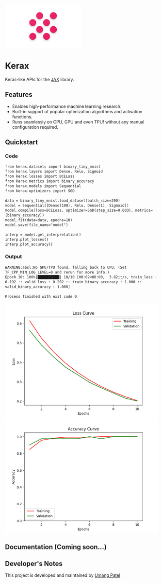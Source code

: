 ![kerax library logo](assets/logo.png "Kerax library")

# Kerax

Keras-like APIs for the [JAX](https://github.com/google/jax) library.

## Features

* Enables high-performance machine learning research.
* Built-in support of popular optimization algorithms and activation functions.
* Runs seamlessly on CPU, GPU and even TPU! without any manual configuration required.

## Quickstart

### Code

```python3
from kerax.datasets import binary_tiny_mnist
from kerax.layers import Dense, Relu, Sigmoid
from kerax.losses import BCELoss
from kerax.metrics import binary_accuracy
from kerax.models import Sequential
from kerax.optimizers import SGD

data = binary_tiny_mnist.load_dataset(batch_size=200)
model = Sequential([Dense(100), Relu, Dense(1), Sigmoid])
model.compile(loss=BCELoss, optimizer=SGD(step_size=0.003), metrics=[binary_accuracy])
model.fit(data=data, epochs=10)
model.save(file_name="model")

interp = model.get_interpretation()
interp.plot_losses()
interp.plot_accuracy()
```
### Output

```terminal
WARNING:absl:No GPU/TPU found, falling back to CPU. (Set TF_CPP_MIN_LOG_LEVEL=0 and rerun for more info.)
Epoch 10: 100%|██████████| 10/10 [00:02<00:00,  3.82it/s, train_loss : 0.192 :: valid_loss : 0.202 :: train_binary_accuracy : 1.000 :: valid_binary_accuracy : 1.000]

Process finished with exit code 0
```

![Quickstart code Loss Curves](assets/quickstart_code_loss_curves.png "Loss Curves")
![Quickstart code Accuracy Curves](assets/quickstart_code_acc_curves.png "Accuracy Curves")

## Documentation (Coming soon...)

## Developer's Notes

This project is developed and maintained by [Umang Patel](https://github.com/umangjpatel)